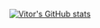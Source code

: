 [![Vitor's GitHub stats](https://github-readme-stats.vercel.app/api?username=VHGC1&theme=gotham)](https://github.com/VHGC1)